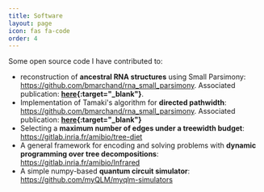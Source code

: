 ```yaml
---
title: Software
layout: page
icon: fas fa-code
order: 4
---
```


Some open source code I have contributed to:

- reconstruction of **ancestral RNA structures** using Small Parsimony: <https://github.com/bmarchand/rna_small_parsimony>. Associated publication: **[here](https://academic.oup.com/bioinformatics/article/40/Supplement_1/i237/7700894){:target="_blank"}**.
- Implementation of Tamaki's algorithm for **directed pathwidth**: <https://github.com/bmarchand/rna_small_parsimony>. Associated publication: **[here](https://drops.dagstuhl.de/entities/document/10.4230/LIPIcs.IPEC.2021.11){:target="_blank"}**
- Selecting a **maximum number of edges under a treewidth budget**: <https://gitlab.inria.fr/amibio/tree-diet>
- A general framework for encoding and solving problems with **dynamic programming over tree decompositions**: <https://gitlab.inria.fr/amibio/Infrared>
- A simple numpy-based **quantum circuit simulator**: <https://github.com/myQLM/myqlm-simulators>

